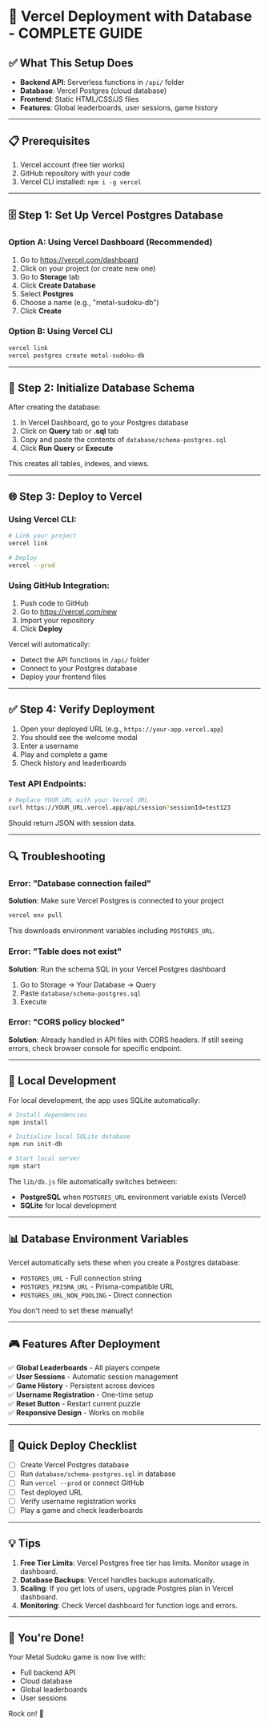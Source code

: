 # 🚀 Vercel Deployment with Database - COMPLETE GUIDE

## ✅ What This Setup Does

- **Backend API**: Serverless functions in `/api/` folder
- **Database**: Vercel Postgres (cloud database)
- **Frontend**: Static HTML/CSS/JS files
- **Features**: Global leaderboards, user sessions, game history

---

## 📋 Prerequisites

1. Vercel account (free tier works)
2. GitHub repository with your code
3. Vercel CLI installed: `npm i -g vercel`

---

## 🗄️ Step 1: Set Up Vercel Postgres Database

### Option A: Using Vercel Dashboard (Recommended)

1. Go to https://vercel.com/dashboard
2. Click on your project (or create new one)
3. Go to **Storage** tab
4. Click **Create Database**
5. Select **Postgres**
6. Choose a name (e.g., "metal-sudoku-db")
7. Click **Create**

### Option B: Using Vercel CLI

```bash
vercel link
vercel postgres create metal-sudoku-db
```

---

## 🔧 Step 2: Initialize Database Schema

After creating the database:

1. In Vercel Dashboard, go to your Postgres database
2. Click on **Query** tab or **.sql** tab
3. Copy and paste the contents of `database/schema-postgres.sql`
4. Click **Run Query** or **Execute**

This creates all tables, indexes, and views.

---

## 🌐 Step 3: Deploy to Vercel

### Using Vercel CLI:

```bash
# Link your project
vercel link

# Deploy
vercel --prod
```

### Using GitHub Integration:

1. Push code to GitHub
2. Go to https://vercel.com/new
3. Import your repository
4. Click **Deploy**

Vercel will automatically:
- Detect the API functions in `/api/` folder
- Connect to your Postgres database
- Deploy your frontend files

---

## ✅ Step 4: Verify Deployment

1. Open your deployed URL (e.g., `https://your-app.vercel.app`)
2. You should see the welcome modal
3. Enter a username
4. Play and complete a game
5. Check history and leaderboards

### Test API Endpoints:

```bash
# Replace YOUR_URL with your Vercel URL
curl https://YOUR_URL.vercel.app/api/session?sessionId=test123
```

Should return JSON with session data.

---

## 🔍 Troubleshooting

### Error: "Database connection failed"

**Solution**: Make sure Vercel Postgres is connected to your project
```bash
vercel env pull
```

This downloads environment variables including `POSTGRES_URL`.

### Error: "Table does not exist"

**Solution**: Run the schema SQL in your Vercel Postgres dashboard

1. Go to Storage → Your Database → Query
2. Paste `database/schema-postgres.sql`
3. Execute

### Error: "CORS policy blocked"

**Solution**: Already handled in API files with CORS headers. If still seeing errors, check browser console for specific endpoint.

---

## 🧪 Local Development

For local development, the app uses SQLite automatically:

```bash
# Install dependencies
npm install

# Initialize local SQLite database
npm run init-db

# Start local server
npm start
```

The `lib/db.js` file automatically switches between:
- **PostgreSQL** when `POSTGRES_URL` environment variable exists (Vercel)
- **SQLite** for local development

---

## 📊 Database Environment Variables

Vercel automatically sets these when you create a Postgres database:

- `POSTGRES_URL` - Full connection string
- `POSTGRES_PRISMA_URL` - Prisma-compatible URL
- `POSTGRES_URL_NON_POOLING` - Direct connection

You don't need to set these manually!

---

## 🎮 Features After Deployment

✅ **Global Leaderboards** - All players compete  
✅ **User Sessions** - Automatic session management  
✅ **Game History** - Persistent across devices  
✅ **Username Registration** - One-time setup  
✅ **Reset Button** - Restart current puzzle  
✅ **Responsive Design** - Works on mobile  

---

## 🚀 Quick Deploy Checklist

- [ ] Create Vercel Postgres database
- [ ] Run `database/schema-postgres.sql` in database
- [ ] Run `vercel --prod` or connect GitHub
- [ ] Test deployed URL
- [ ] Verify username registration works
- [ ] Play a game and check leaderboards

---

## 💡 Tips

1. **Free Tier Limits**: Vercel Postgres free tier has limits. Monitor usage in dashboard.
2. **Database Backups**: Vercel handles backups automatically.
3. **Scaling**: If you get lots of users, upgrade Postgres plan in Vercel dashboard.
4. **Monitoring**: Check Vercel dashboard for function logs and errors.

---

## 🎸 You're Done!

Your Metal Sudoku game is now live with:
- Full backend API
- Cloud database
- Global leaderboards
- User sessions

Rock on! 🤘
